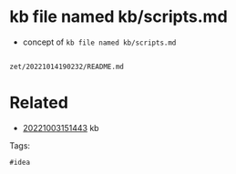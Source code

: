 # kb file named kb/scripts.md

- concept of `kb file named kb/scripts.md`

```
```

` zet/20221014190232/README.md `

# Related

- [20221003151443](/zet/20221003151443/README.md) kb

Tags:

    #idea
